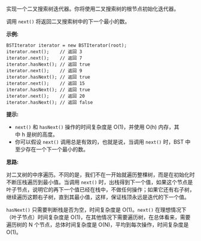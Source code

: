 实现一个二叉搜索树迭代器。你将使用二叉搜索树的根节点初始化迭代器。

调用 `next()` 将返回二叉搜索树中的下一个最小的数。

**示例:**

```
BSTIterator iterator = new BSTIterator(root);
iterator.next();    // 返回 3
iterator.next();    // 返回 7
iterator.hasNext(); // 返回 true
iterator.next();    // 返回 9
iterator.hasNext(); // 返回 true
iterator.next();    // 返回 15
iterator.hasNext(); // 返回 true
iterator.next();    // 返回 20
iterator.hasNext(); // 返回 false
```

**提示:**

- `next()` 和 `hasNext()` 操作的时间复杂度是 O(1)，并使用 O(h) 内存，其中 h 是树的高度。
- 你可以假设 `next()` 调用总是有效的，也就是说，当调用 `next()` 时，BST 中至少存在一个下一个最小的数。

**思路:**

对二叉树的中序遍历。不同的是，我们不在一开始就遍历整棵树，而是在初始化时不断压栈遍历到最小值。当调用 `next()` 时，出栈得到下一个值，如果这个节点是叶子节点，说明它的再下一个值已经在栈中，不做任何操作；如果它还有右子树，继续遍历这颗右子树，直到其最小值，这样，保证栈顶永远是迭代的下一个值。

`hasNext()` 只需要判断栈是否为空，时间复杂度是 O(1)。`next()` 在理想情况下（叶子节点）时间复杂度是 O(1)，在其他情况下需要遍历树，在总体看来，需要遍历树的 N 个节点，总体时间复杂度是 O(N)，平均到每次操作，时间复杂度是 O(1)。
